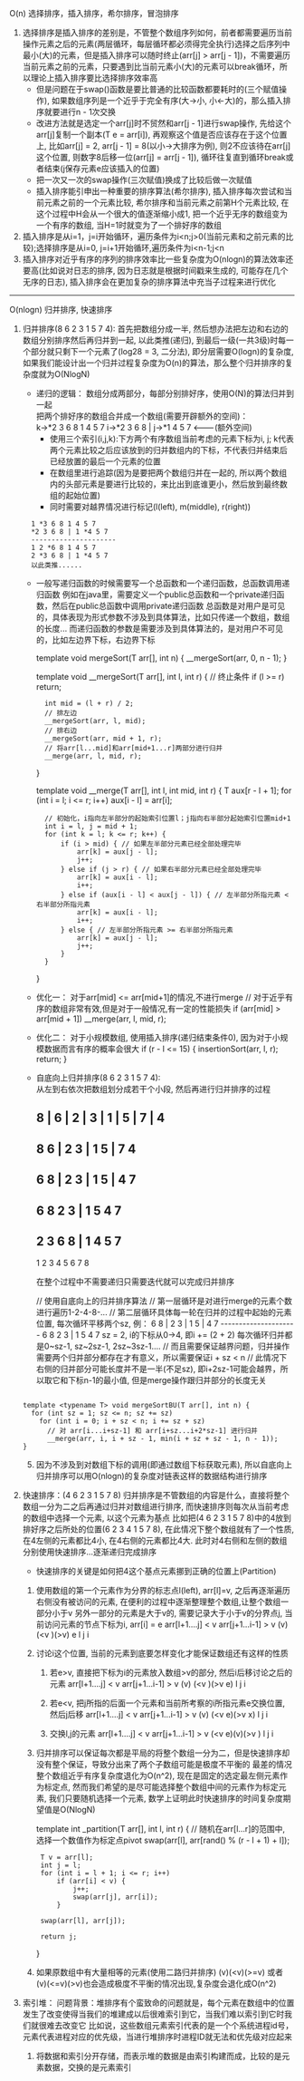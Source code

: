 O(n)
选择排序，插入排序，希尔排序，冒泡排序

1. 选择排序是插入排序的差别是，不管整个数组序列如何，前者都需要遍历当前操作元素之后的元素(两层循环，每层循环都必须得完全执行)选择之后序列中最小(大)的元素，但是插入排序可以随时终止(arr[j] > arr[j - 1])，不需要遍历当前元素之前的元素，只要遇到比当前元素小(大)的元素可以break循环，所以理论上插入排序要比选择排序效率高
	* 但是问题在于swap()函数是要比普通的比较函数都要耗时的(三个赋值操作), 
		如果数组序列是一个近乎于完全有序(大->小, 小<-大)的，那么插入排序就要进行n - 1次交换
	* 改进方法就是选定一个arr[j]时不贸然和arr[j - 1]进行swap操作, 先给这个arr[j]复制一个副本(T e = arr[i]), 
		再观察这个值是否应该存在于这个位置上, 比如arr[j] = 2, arr[j - 1] = 8(以小->大排序为例), 则2不应该待在arr[j]这个位置, 
		则数字8后移一位(arr[j] = arr[j - 1]), 循环往复直到循环break或者结束(j保存元素e应该插入的位置)
	* 把一次又一次的swap操作(三次赋值)换成了比较后做一次赋值
	* 插入排序能引申出一种重要的排序算法(希尔排序), 插入排序每次尝试和当前元素之前的一个元素比较, 希尔排序和当前元素之前第H个元素比较,
		在这个过程中H会从一个很大的值逐渐缩小成1, 把一个近乎无序的数组变为一个有序的数组, 当H=1时就变为了一个排好序的数组
2. 插入排序是从i=1，j=i开始循环，遍历条件为i<n;j>0(当前元素和之前元素的比较);选择排序是从i=0, j=i+1开始循环,遍历条件为i<n-1;j<n
3. 插入排序对近乎有序的序列的排序效率比一些复杂度为O(nlogn)的算法效率还要高(比如说对日志的排序, 因为日志就是根据时间戳来生成的, 可能存在几个无序的日志), 插入排序会在更加复杂的排序算法中充当子过程来进行优化

----------------------------------
O(nlogn)
归并排序, 快速排序

1. 归并排序(8 6 2 3 1 5 7 4):
首先把数组分成一半, 然后想办法把左边和右边的数组分别排序然后再归并到一起, 以此类推(递归), 到最后一级(一共3级)时每一个部分就只剩下一个元素了(log28 = 3, 二分法), 即分层需要O(logn)的复杂度, 如果我们能设计出一个归并过程复杂度为O(n)的算法，那么整个归并排序的复杂度就为O(NlogN)
	* 递归的逻辑： 数组分成两部分，每部分别排好序，使用O(N)的算法归并到一起  
	  把两个排好序的数组合并成一个数组(需要开辟额外的空间)：  
		k->*2 3 6 8 1 4 5 7
		i->*2 3 6 8 | j->*1 4 5 7    <---(额外空间)
		* 使用三个索引(i,j,k):下方两个有序数组当前考虑的元素下标为i, j;	k代表两个元素比较之后应该放到的归并数组内的下标，不代表归并结束后已经放置的最后一个元素的位置
		* 在数组里进行追踪(因为是要把两个数组归并在一起的, 所以两个数组内的头部元素是要进行比较的，来比出到底谁更小，然后放到最终数组的起始位置) 
		* 同时需要对越界情况进行标记(l(left), m(middle), r(right))    
    ```
      1 *3 6 8 1 4 5 7
      *2 3 6 8 | 1 *4 5 7
      ---------------------
      1 2 *6 8 1 4 5 7
      2 *3 6 8 | 1 *4 5 7
      以此类推......
    ```

	* 一般写递归函数的时候需要写一个总函数和一个递归函数，总函数调用递归函数
		例如在java里，需要定义一个public总函数和一个private递归函数，然后在public总函数中调用private递归函数
		总函数是对用户是可见的，具体表现为形式参数不涉及到具体算法，比如只传递一个数组，数组的长度...
		而递归函数的参数是需要涉及到具体算法的，是对用户不可见的，比如左边界下标，右边界下标

		template <typename T> void mergeSort(T arr[], int n) {
  			__mergeSort(arr, 0, n - 1);
		}

		template <typename T> void __mergeSort(T arr[], int l, int r) {
		  	// 终止条件
		  	if (l >= r)
		    	return;

		  	int mid = (l + r) / 2;
		  	// 排左边
		  	__mergeSort(arr, l, mid);
		  	// 排右边
		  	__mergeSort(arr, mid + 1, r);
		  	// 将arr[l...mid]和arr[mid+1...r]两部分进行归并
			__merge(arr, l, mid, r);
		}

		template <typename T> void __merge(T arr[], int l, int mid, int r) {
		  	T aux[r - l + 1];
		 	for (int i = l; i <= r; i++)
		   	 	aux[i - l] = arr[i];

		  	// 初始化，i指向左半部分的起始索引位置l；j指向右半部分起始索引位置mid+1
		  	int i = l, j = mid + 1;
		  	for (int k = l; k <= r; k++) {
			    if (i > mid) { // 如果左半部分元素已经全部处理完毕
			      	arr[k] = aux[j - l];
			      	j++;
			    } else if (j > r) { // 如果右半部分元素已经全部处理完毕
			      	arr[k] = aux[i - l];
			      	i++;
			    } else if (aux[i - l] < aux[j - l]) { // 左半部分所指元素 < 右半部分所指元素
			      	arr[k] = aux[i - l];
			      	i++;
			    } else { // 左半部分所指元素 >= 右半部分所指元素
			      	arr[k] = aux[j - l];
			      	j++;
			    }
		  	}
		}

    * 优化一： 对于arr[mid] <= arr[mid+1]的情况,不进行merge
      // 对于近乎有序的数组非常有效,但是对于一般情况,有一定的性能损失
      if (arr[mid] > arr[mid + 1])
        __merge(arr, l, mid, r);  

    * 优化二： 对于小规模数组, 使用插入排序(递归结束条件0), 因为对于小规模数据而言有序的概率会很大
        if (r - l <= 15) {
          insertionSort(arr, l, r);
          return;
        }

	* 自底向上归并排序(8 6 2 3 1 5 7 4):  
    从左到右依次把数组划分成若干个小段, 然后再进行归并排序的过程  

		8 | 6 | 2 | 3 | 1 | 5 | 7 | 4
		--------------------
		8 6 | 2 3 | 1 5 | 7 4
		--------------------
		6 8 | 2 3 | 1 5 | 4 7
		--------------------
		6 8 2 3 | 1 5 4 7
		--------------------
		2 3 6 8 | 1 4 5 7
		--------------------
		1 2 3 4 5 6 7 8  

		在整个过程中不需要递归只需要迭代就可以完成归并排序

		// 使用自底向上的归并排序算法
		// 第一层循环是对进行merge的元素个数进行遍历1-2-4-8-...
		// 第二层循环具体每一轮在归并的过程中起始的元素位置, 每次循环平移两个sz, 例：
			6 8 | 2 3 | 1 5 | 4 7
			---------------------
			6 8 2 3 | 1 5 4 7
		sz = 2, i的下标从0->4, 即i += (2 + 2)
		每次循环归并都是0~sz-1, sz~2sz-1, 2sz~3sz-1....
		// 而且需要保证越界问题，归并操作需要两个归并部分都存在才有意义，所以需要保证i + sz < n
		// 此情况下右侧的归并部分可能长度并不是一半(不足sz), 即i+2sz-1可能会越界，所以取它和下标n-1的最小值, 但是merge操作跟归并部分的长度无关

    ```
    
    template <typename T> void mergeSortBU(T arr[], int n) {
      for (int sz = 1; sz <= n; sz += sz)
        for (int i = 0; i + sz < n; i += sz + sz)
          // 对 arr[i...i+sz-1] 和 arr[i+sz...i+2*sz-1] 进行归并
          __merge(arr, i, i + sz - 1, min(i + sz + sz - 1, n - 1));
    }
    ```

	5) 因为不涉及到对数组下标的调用(即通过数组下标获取元素), 所以自底向上归并排序可以用O(nlogn)的复杂度对链表这样的数据结构进行排序

2. 快速排序：(4 6 2 3 1 5 7 8)
	归并排序是不管数组的内容是什么，直接将整个数组一分为二之后再通过归并对数组进行排序, 而快速排序则每次从当前考虑的数组中选择一个元素, 以这个元素为基点
	比如把(4 6 2 3 1 5 7 8)中的4放到排好序之后所处的位置(6 2 3 4 1 5 7 8), 在此情况下整个数组就有了一个性质, 在4左侧的元素都比4小, 在4右侧的元素都比4大.
	此时对4右侧和左侧的数组分别使用快速排序...逐渐递归完成排序
	* 快速排序的关键是如何把4这个基点元素挪到正确的位置上(Partition)
	1. 使用数组的第一个元素作为分界的标志点l(left), arr[l]=v, 之后再逐渐遍历右侧没有被访问的元素, 在便利的过程中逐渐整理整个数组,让整个数组一部分小于v
		另外一部分的元素是大于v的, 需要记录大于小于v的分界点j, 当前访问元素的节点下标为i, arr[i] = e
		arr[l+1....j] < v   arr[j+1...i-1] > v
		(v) (<v  )(>v) e
		 l      j     i

	2. 讨论i这个位置, 当前的元素到底要怎样变化才能保证数组还有这样的性质
		1) 若e>v, 直接把下标为i的元素放入数组>v的部分, 然后i后移讨论之后的元素
			arr[l+1....j] < v   arr[j+1...i-1] > v
			(v) (<v  )(>v e) 
			 l      j       i
		
		2) 若e<v, 把j所指的后面一个元素和当前所考察的i所指元素e交换位置, 然后j后移
			arr[l+1....j] < v   arr[j+1...i-1] > v
			(v) (<v  e)(>v x) 
			 l       j     i

		3) 交换l,j的元素
		 	arr[l+1....j] < v   arr[j+1...i-1] > v
			(<v e)(v)(>v ) 
			 l     j      i

	3. 归并排序可以保证每次都是平局的将整个数组一分为二，但是快速排序却没有整个保证，导致分出来了两个子数组可能是极度不平衡的
		最差的情况整个数组近乎有序复杂度退化为O(n^2), 现在是固定的选定最左侧元素作为标定点, 然而我们希望的是尽可能选择整个数组中间的元素作为标定元素, 
		我们只要随机选择一个元素, 数学上证明此时快速排序的时间复杂度期望值是O(NlogN)
		
		template <typename T> int _partition(T arr[], int l, int r) {
		  	// 随机在arr[l...r]的范围中, 选择一个数值作为标定点pivot
		  	swap(arr[l], arr[rand() % (r - l + 1) + l]);

		  	T v = arr[l];
		  	int j = l;
		  	for (int i = l + 1; i <= r; i++)
		    	if (arr[i] < v) {
		      		j++;
		      		swap(arr[j], arr[i]);
		    	}

		  	swap(arr[l], arr[j]);

		  	return j;
		}

	4. 如果原数组中有大量相等的元素(使用二路归并排序)
		(v)(<v)(>=v) 或者 (v)(<=v)(>v)也会造成极度不平衡的情况出现,复杂度会退化成O(n^2)

3. 索引堆：
	问题背景：堆排序有个蛮致命的问题就是，每个元素在数组中的位置发生了改变使得当我们的堆建成以后很难索引到它，当我们难以索引到它时我们就很难去改变它
	比如说，这些数组元素索引代表的是一个个系统进程id号，元素代表进程对应的优先级，当进行堆排序时进程ID就无法和优先级对应起来

	1) 将数据和索引分开存储，而表示堆的数据是由索引构建而成，比较的是元素数据，交换的是元素索引